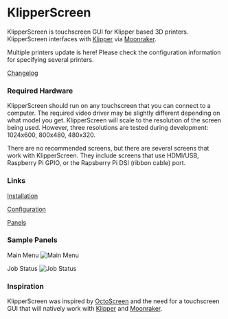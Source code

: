 # KlipperScreen

KlipperScreen is touchscreen GUI for Klipper based 3D printers. KlipperScreen interfaces with [Klipper](https://github.com/kevinOConnor/klipper) via [Moonraker](https://github.com/arksine/moonraker).

Multiple printers update is here! Please check the configuration information for specifying several printers.


[Changelog](changelog.md)

### Required Hardware
KlipperScreen should run on any touchscreen that you can connect to a computer. The required video driver may be
slightly different depending on what model you get. KlipperScreen will scale to the resolution of the screen being used.
However, three resolutions are tested during development: 1024x600, 800x480, 480x320.

There are no recommended screens, but there are several screens that work with KlipperScreen. They include screens that
use HDMI/USB, Raspberry Pi GPIO, or the Rapsberry Pi DSI (ribbon cable) port.

### Links

[Installation](Installation.md)

[Configuration](Configuration.md)

[Panels](panels.md)


### Sample Panels

Main Menu
![Main Menu](img/main_panel.png)

Job Status
![Job Status](img/job_status.png)


### Inspiration
KlipperScreen was inspired by [OctoScreen](https://github.com/Z-Bolt/OctoScreen/) and the need for a touchscreen GUI that
will natively work with [Klipper](https://github.com/kevinOConnor/klipper) and [Moonraker](https://github.com/arksine/moonraker).
